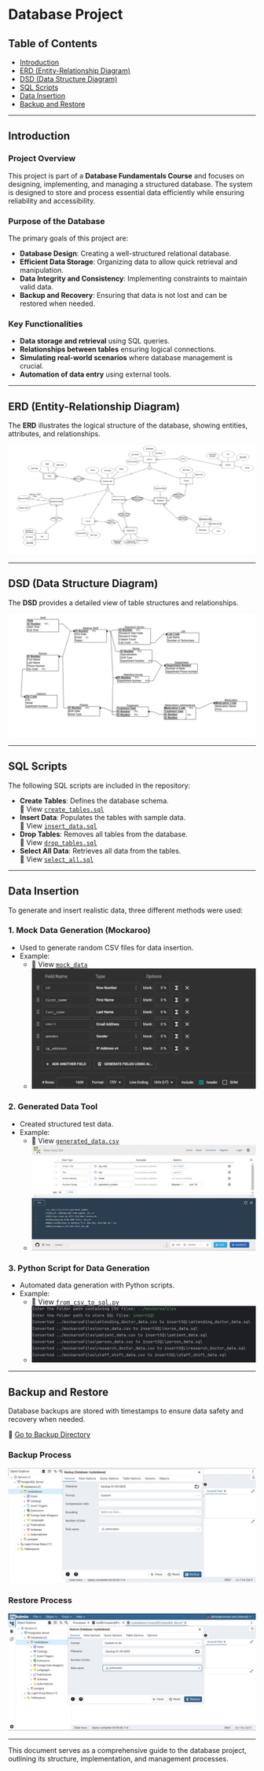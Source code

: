# Database Project

## Table of Contents
- [Introduction](#introduction)
- [ERD (Entity-Relationship Diagram)](#erd-entity-relationship-diagram)
- [DSD (Data Structure Diagram)](#dsd-data-structure-diagram)
- [SQL Scripts](#sql-scripts)
- [Data Insertion](#data-insertion)
- [Backup and Restore](#backup-and-restore)

---

## Introduction

### Project Overview
This project is part of a **Database Fundamentals Course** and focuses on designing, implementing, and managing a structured database. The system is designed to store and process essential data efficiently while ensuring reliability and accessibility.

### Purpose of the Database
The primary goals of this project are:
- **Database Design**: Creating a well-structured relational database.
- **Efficient Data Storage**: Organizing data to allow quick retrieval and manipulation.
- **Data Integrity and Consistency**: Implementing constraints to maintain valid data.
- **Backup and Recovery**: Ensuring that data is not lost and can be restored when needed.

### Key Functionalities
- **Data storage and retrieval** using SQL queries.
- **Relationships between tables** ensuring logical connections.
- **Simulating real-world scenarios** where database management is crucial.
- **Automation of data entry** using external tools.

---

## ERD (Entity-Relationship Diagram)
The **ERD** illustrates the logical structure of the database, showing entities, attributes, and relationships.

![ERD Diagram](Phase1/images/ERD.png)

---

## DSD (Data Structure Diagram)
The **DSD** provides a detailed view of table structures and relationships.

![DSD Diagram](Phase1/images/DSD.png)

---

## SQL Scripts
The following SQL scripts are included in the repository:

- **Create Tables**: Defines the database schema.  
  📜 View [`create_tables.sql`](Phase1/Scripts/createTables.sql)
- **Insert Data**: Populates the tables with sample data.  
  📜 View [`insert_data.sql`](Phase1/Scripts/insertTables.sql)
- **Drop Tables**: Removes all tables from the database.  
  📜 View [`drop_tables.sql`](Phase1/Scripts/dropTables.sql)
- **Select All Data**: Retrieves all data from the tables.  
  📜 View [`select_all.sql`](Phase1/Scripts/selectAll.sql)

---

## Data Insertion
To generate and insert realistic data, three different methods were used:

### 1. Mock Data Generation (Mockaroo)
- Used to generate random CSV files for data insertion.
- Example:
  - 📜 View [`mock_data`](Phase1/mockarooFiles)
  - ![Mockaroo Data](Phase1/images/mockaroo_data.png)

### 2. Generated Data Tool
- Created structured test data.
- Example:
  - 📜 View [`generated_data.csv`](Phase1/generatedataFiles)
  - ![Generated Data](Phase1/images/generated_data.jpg)

### 3. Python Script for Data Generation
- Automated data generation with Python scripts.
- Example:
  - 📜 View [`from_csv_to_sql.py`](Phase1/Programming/from_csv_to_sql.py)
  - ![Python Generated Data](Phase1/images/python_data.png)

---

## Backup and Restore
Database backups are stored with timestamps to ensure data safety and recovery when needed.

📂 [Go to Backup Directory](Phase1/Backup)

### Backup Process
![Backup Process](Phase1/images/backup.jpg)

### Restore Process
![Backup Process](Phase1/images/restore.jpg)

---

This document serves as a comprehensive guide to the database project, outlining its structure, implementation, and management processes.
